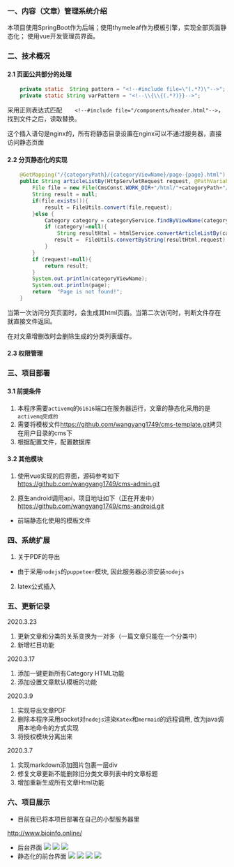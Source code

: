 
### 一、内容（文章）管理系统介绍
本项目使用SpringBoot作为后端；使用thymeleaf作为模板引擎，实现全部页面静态化；
使用vue开发管理员界面。

### 二、技术概况
#### 2.1 页面公共部分的处理
```java
    private static  String pattern = "<!--#include file=\"(.*?)\"-->";
    private static String varPattern = "<!--\\{\\{(.*?)}}-->";
```
采用正则表达式匹配`    <!--#include file="/components/header.html"-->`，找到文件之后，读取替换。

这个插入语句是nginx的，所有将静态目录设置在nginx可以不通过服务器，直接访问静态页面

#### 2.2 分页静态化的实现
```java
    @GetMapping("/{categoryPath}/{categoryViewName}/page-{page}.html")
    public String articleListBy(HttpServletRequest request, @PathVariable("categoryPath") String categoryPath, @PathVariable("categoryViewName") String categoryViewName, @PathVariable("page") Integer page){
        File file = new File(CmsConst.WORK_DIR+"/html/"+categoryPath+"/"+categoryViewName+"/"+page+".html");
        String result = null;
        if(file.exists()){
            result = FileUtils.convert(file,request);
        }else {
            Category category = categoryService.findByViewName(categoryViewName);
            if (category!=null){
                String resultHtml = htmlService.convertArticleListBy(category,page);
               result =  FileUtils.convertByString(resultHtml,request);
            }
        }
        if (request!=null){
            return result;
        }
        System.out.println(categoryViewName);
        System.out.println(page);
        return  "Page is not found!";
    }
```
当第一次访问分页页面时，会生成其html页面。当第二次访问时，判断文件存在就直接文件返回。

在对文章增删改时会删除生成的分类列表缓存。

#### 2.3 权限管理



### 三、项目部署
#### 3.1 前提条件
1. 本程序需要`activemq`的`61616`端口在服务器运行，文章的静态化采用的是`activemq完成的` 
2. 需要将模板文件<https://github.com/wangyang1749/cms-template.git>拷贝在用户目录的cms下
3. 根据配置文件，配置数据库

#### 3.2 其他模块
1. 使用vue实现的后界面，源码参考如下
<https://github.com/wangyang1749/cms-admin.git> <br> 

2. 原生android调用api，项目地址如下（正在开发中）
<https://github.com/wangyang1749/cms-android.git>
+ 前端静态化使用的模板文件



### 四、系统扩展
1. 关于PDF的导出
+ 由于采用`nodejs`的`puppeteer`模块, 因此服务器必须安装`nodejs`
2. latex公式插入

### 五、更新记录
2020.3.23
1. 更新文章和分类的关系变换为一对多（一篇文章只能在一个分类中）
2. 新增栏目功能

2020.3.17
1. 添加一键更新所有Category HTML功能
2. 添加设置文章默认模板的功能

2020.3.9
1. 实现导出文章PDF
2. 删除本程序采用socket对`nodejs`渲染`Katex`和`mermaid`的远程调用, 
改为java调用本地命令的方式实现
3. 将授权模块分离出来

 2020.3.7 
1. 实现markdown添加图片包裹一层div
2. 修复文章更新不能删除旧分类文章列表中的文章标题
3. 增加重新生成所有文章Html功能

### 六、项目展示
+ 目前我已将本项目部署在自己的小型服务器里

<http://www.bioinfo.online/>

+ 后台界面
![](https://wangyang-bucket.oss-cn-beijing.aliyuncs.com/image-bed/5406acbf-de2f-418b-866f-3d113fad41a9.png)
![](https://wangyang-bucket.oss-cn-beijing.aliyuncs.com/image-bed/593ceb55-19c9-4b9b-9612-c8f8fc771a66.png)
![](https://wangyang-bucket.oss-cn-beijing.aliyuncs.com/image-bed/c18cfb8d-023a-4881-a82a-d4291f7695ef.png)
+ 静态化的前台界面
![](https://wangyang-bucket.oss-cn-beijing.aliyuncs.com/image-bed/d68e9599-496a-470f-86ac-7926374ea56e.png)
![](https://wangyang-bucket.oss-cn-beijing.aliyuncs.com/image-bed/6a358f19-2db8-4afc-a2bb-d0afff8e676a.png)
![](https://wangyang-bucket.oss-cn-beijing.aliyuncs.com/image-bed/94535ba9-4d75-4792-b6b2-53eac38a1ee9.png)
![](https://wangyang-bucket.oss-cn-beijing.aliyuncs.com/image-bed/9fac9998-c498-4742-b9a8-f42bcc29d82f.png)
